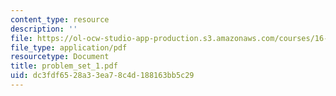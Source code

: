 ```yaml
---
content_type: resource
description: ''
file: https://ol-ocw-studio-app-production.s3.amazonaws.com/courses/16-13-aerodynamics-of-viscous-fluids-fall-2003/dc3fdf6528a33ea78c4d188163bb5c29_problem_set_1.pdf
file_type: application/pdf
resourcetype: Document
title: problem_set_1.pdf
uid: dc3fdf65-28a3-3ea7-8c4d-188163bb5c29
---
```

